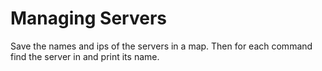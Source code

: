 # Managing Servers

Save the names and ips of the servers in a map. Then for each command find the server in and print its name.
